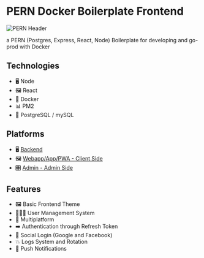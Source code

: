 # PERN Docker Boilerplate Frontend

![PERN Header](https://github.com/Mickahel/Mickahel/blob/master/media/PERN%20Header.png)

a PERN (Postgres, Express, React, Node) Boilerplate for developing and go-prod with Docker

## Technologies

- 🖥️ Node
- 🖼️ React
- 🐋 Docker
- 📊 PM2
- 🐘 PostgreSQL / mySQL

## Platforms

- 🖥️ [Backend](https://github.com/Mickahel/PERN-Docker-Boilerplate-Backend)
- 🖼️ [Webapp/App/PWA - Client Side](https://github.com/Mickahel/PERN-Docker-Boilerplate-WebApp)
- 🎛️ [Admin - Admin Side](https://github.com/Mickahel/PERN-Docker-Boilerplate-Admin)

## Features

- 🖼️ Basic Frontend Theme
- 🧑‍🤝‍🧑 User Management System
- 📱 Multiplatform
- ➡️ Authentication through Refresh Token
- 📘 Social Login (Google and Facebook)
- 💥 Logs System and Rotation
- 💬 Push Notifications
